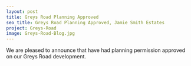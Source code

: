 ```yaml
---
layout: post
title: Greys Road Planning Approved
seo_title: Greys Road Planning Approved, Jamie Smith Estates
project: Greys-Road
image: Greys-Road-Blog.jpg 
---
```


<p>We are pleased to announce that have had planning permission approved 
on our Greys Road development.</p>

